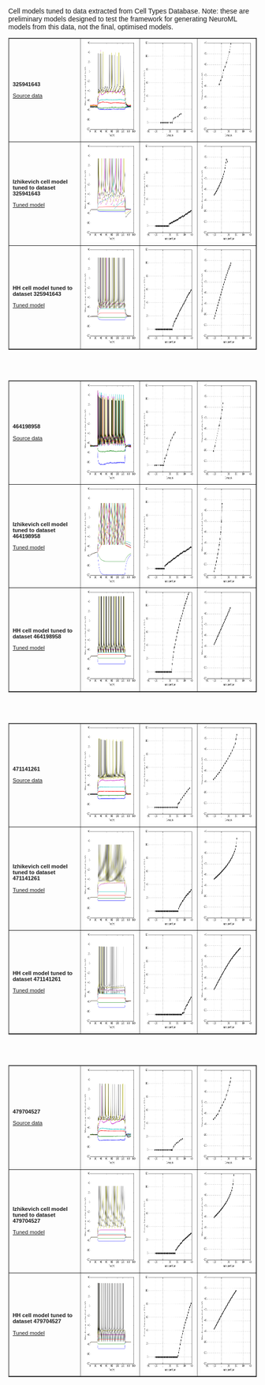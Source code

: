 <p style="font-family:arial">Cell models tuned to data extracted from Cell Types Database. Note: these are preliminary models designed to test the framework for generating NeuroML models from this data, not the final, optimised models.</p>
<table border="1">
<tr>
<td width="130px">
<p style="font-size:80%;font-family:arial"><b>325941643</b></p>
<p style="font-size:80%;font-family:arial"><a href="http://celltypes.brain-map.org/mouse/experiment/electrophysiology/325941643">Source data</a></p>
</td>
<td>
<a href="traces_325941643.png"><img alt="325941643 example traces" src="traces_325941643.png" height="200"/></a>
</td>
<td>
<a href="spikes_325941643.png"><img alt="325941643 firing rates" src="spikes_325941643.png" height="200"/></a>
</td>
<td>
<a href="subthreshold_325941643.png"><img alt="325941643 subthreshold voltage vs current" src="subthreshold_325941643.png" height="200"/></a>
</td>
</tr>
<tr>
<td width="130px">
<p style="font-size:80%;font-family:arial"><b>Izhikevich cell model tuned to dataset 325941643</b></p>
<p style="font-size:80%;font-family:arial"><a href="https://github.com/OpenSourceBrain/AllenInstituteNeuroML/blob/master/CellTypesDatabase/tune/tuned_cells/Izh_325941643.cell.nml">Tuned model</a></p>
</td>
<td>
<a href="../../tune/tuned_cells/summary/Izh_325941643_traces.png"><img alt="325941643 traces" src="../../tune/tuned_cells/summary/Izh_325941643_traces.png" height="200"/></a>
</td>
<td>
<a href="../../tune/tuned_cells/summary/Izh_325941643_if.png"><img alt="325941643 firing rates" src="../../tune/tuned_cells/summary/Izh_325941643_if.png" height="200"/></a>
</td>
<td>
<a href="../../tune/tuned_cells/summary/Izh_325941643_iv.png"><img alt="325941643 subthreshold voltage vs current" src="../../tune/tuned_cells/summary/Izh_325941643_iv.png" height="200"/></a>
</td>
</tr>
<tr>
<td width="130px">
<p style="font-size:80%;font-family:arial"><b>HH cell model tuned to dataset 325941643</b></p>
<p style="font-size:80%;font-family:arial"><a href="https://github.com/OpenSourceBrain/AllenInstituteNeuroML/blob/master/CellTypesDatabase/tune/tuned_cells/HH_325941643.cell.nml">Tuned model</a></p>
</td>
<td>
<a href="../../tune/tuned_cells/summary/HH_325941643_traces.png"><img alt="325941643 traces" src="../../tune/tuned_cells/summary/HH_325941643_traces.png" height="200"/></a>
</td>
<td>
<a href="../../tune/tuned_cells/summary/HH_325941643_if.png"><img alt="325941643 firing rates" src="../../tune/tuned_cells/summary/HH_325941643_if.png" height="200"/></a>
</td>
<td>
<a href="../../tune/tuned_cells/summary/HH_325941643_iv.png"><img alt="325941643 subthreshold voltage vs current" src="../../tune/tuned_cells/summary/HH_325941643_iv.png" height="200"/></a>
</td>
</tr>
</table> <br/>
<br/>
<table border="1">
<tr>
<td width="130px">
<p style="font-size:80%;font-family:arial"><b>464198958</b></p>
<p style="font-size:80%;font-family:arial"><a href="http://celltypes.brain-map.org/mouse/experiment/electrophysiology/464198958">Source data</a></p>
</td>
<td>
<a href="traces_464198958.png"><img alt="464198958 example traces" src="traces_464198958.png" height="200"/></a>
</td>
<td>
<a href="spikes_464198958.png"><img alt="464198958 firing rates" src="spikes_464198958.png" height="200"/></a>
</td>
<td>
<a href="subthreshold_464198958.png"><img alt="464198958 subthreshold voltage vs current" src="subthreshold_464198958.png" height="200"/></a>
</td>
</tr>
<tr>
<td width="130px">
<p style="font-size:80%;font-family:arial"><b>Izhikevich cell model tuned to dataset 464198958</b></p>
<p style="font-size:80%;font-family:arial"><a href="https://github.com/OpenSourceBrain/AllenInstituteNeuroML/blob/master/CellTypesDatabase/tune/tuned_cells/Izh_464198958.cell.nml">Tuned model</a></p>
</td>
<td>
<a href="../../tune/tuned_cells/summary/Izh_464198958_traces.png"><img alt="464198958 traces" src="../../tune/tuned_cells/summary/Izh_464198958_traces.png" height="200"/></a>
</td>
<td>
<a href="../../tune/tuned_cells/summary/Izh_464198958_if.png"><img alt="464198958 firing rates" src="../../tune/tuned_cells/summary/Izh_464198958_if.png" height="200"/></a>
</td>
<td>
<a href="../../tune/tuned_cells/summary/Izh_464198958_iv.png"><img alt="464198958 subthreshold voltage vs current" src="../../tune/tuned_cells/summary/Izh_464198958_iv.png" height="200"/></a>
</td>
</tr>
<tr>
<td width="130px">
<p style="font-size:80%;font-family:arial"><b>HH cell model tuned to dataset 464198958</b></p>
<p style="font-size:80%;font-family:arial"><a href="https://github.com/OpenSourceBrain/AllenInstituteNeuroML/blob/master/CellTypesDatabase/tune/tuned_cells/HH_464198958.cell.nml">Tuned model</a></p>
</td>
<td>
<a href="../../tune/tuned_cells/summary/HH_464198958_traces.png"><img alt="464198958 traces" src="../../tune/tuned_cells/summary/HH_464198958_traces.png" height="200"/></a>
</td>
<td>
<a href="../../tune/tuned_cells/summary/HH_464198958_if.png"><img alt="464198958 firing rates" src="../../tune/tuned_cells/summary/HH_464198958_if.png" height="200"/></a>
</td>
<td>
<a href="../../tune/tuned_cells/summary/HH_464198958_iv.png"><img alt="464198958 subthreshold voltage vs current" src="../../tune/tuned_cells/summary/HH_464198958_iv.png" height="200"/></a>
</td>
</tr>
</table> <br/>
<br/>
<table border="1">
<tr>
<td width="130px">
<p style="font-size:80%;font-family:arial"><b>471141261</b></p>
<p style="font-size:80%;font-family:arial"><a href="http://celltypes.brain-map.org/mouse/experiment/electrophysiology/471141261">Source data</a></p>
</td>
<td>
<a href="traces_471141261.png"><img alt="471141261 example traces" src="traces_471141261.png" height="200"/></a>
</td>
<td>
<a href="spikes_471141261.png"><img alt="471141261 firing rates" src="spikes_471141261.png" height="200"/></a>
</td>
<td>
<a href="subthreshold_471141261.png"><img alt="471141261 subthreshold voltage vs current" src="subthreshold_471141261.png" height="200"/></a>
</td>
</tr>
<tr>
<td width="130px">
<p style="font-size:80%;font-family:arial"><b>Izhikevich cell model tuned to dataset 471141261</b></p>
<p style="font-size:80%;font-family:arial"><a href="https://github.com/OpenSourceBrain/AllenInstituteNeuroML/blob/master/CellTypesDatabase/tune/tuned_cells/Izh_471141261.cell.nml">Tuned model</a></p>
</td>
<td>
<a href="../../tune/tuned_cells/summary/Izh_471141261_traces.png"><img alt="471141261 traces" src="../../tune/tuned_cells/summary/Izh_471141261_traces.png" height="200"/></a>
</td>
<td>
<a href="../../tune/tuned_cells/summary/Izh_471141261_if.png"><img alt="471141261 firing rates" src="../../tune/tuned_cells/summary/Izh_471141261_if.png" height="200"/></a>
</td>
<td>
<a href="../../tune/tuned_cells/summary/Izh_471141261_iv.png"><img alt="471141261 subthreshold voltage vs current" src="../../tune/tuned_cells/summary/Izh_471141261_iv.png" height="200"/></a>
</td>
</tr>
<tr>
<td width="130px">
<p style="font-size:80%;font-family:arial"><b>HH cell model tuned to dataset 471141261</b></p>
<p style="font-size:80%;font-family:arial"><a href="https://github.com/OpenSourceBrain/AllenInstituteNeuroML/blob/master/CellTypesDatabase/tune/tuned_cells/HH_471141261.cell.nml">Tuned model</a></p>
</td>
<td>
<a href="../../tune/tuned_cells/summary/HH_471141261_traces.png"><img alt="471141261 traces" src="../../tune/tuned_cells/summary/HH_471141261_traces.png" height="200"/></a>
</td>
<td>
<a href="../../tune/tuned_cells/summary/HH_471141261_if.png"><img alt="471141261 firing rates" src="../../tune/tuned_cells/summary/HH_471141261_if.png" height="200"/></a>
</td>
<td>
<a href="../../tune/tuned_cells/summary/HH_471141261_iv.png"><img alt="471141261 subthreshold voltage vs current" src="../../tune/tuned_cells/summary/HH_471141261_iv.png" height="200"/></a>
</td>
</tr>
</table> <br/>
<br/>
<table border="1">
<tr>
<td width="130px">
<p style="font-size:80%;font-family:arial"><b>479704527</b></p>
<p style="font-size:80%;font-family:arial"><a href="http://celltypes.brain-map.org/mouse/experiment/electrophysiology/479704527">Source data</a></p>
</td>
<td>
<a href="traces_479704527.png"><img alt="479704527 example traces" src="traces_479704527.png" height="200"/></a>
</td>
<td>
<a href="spikes_479704527.png"><img alt="479704527 firing rates" src="spikes_479704527.png" height="200"/></a>
</td>
<td>
<a href="subthreshold_479704527.png"><img alt="479704527 subthreshold voltage vs current" src="subthreshold_479704527.png" height="200"/></a>
</td>
</tr>
<tr>
<td width="130px">
<p style="font-size:80%;font-family:arial"><b>Izhikevich cell model tuned to dataset 479704527</b></p>
<p style="font-size:80%;font-family:arial"><a href="https://github.com/OpenSourceBrain/AllenInstituteNeuroML/blob/master/CellTypesDatabase/tune/tuned_cells/Izh_479704527.cell.nml">Tuned model</a></p>
</td>
<td>
<a href="../../tune/tuned_cells/summary/Izh_479704527_traces.png"><img alt="479704527 traces" src="../../tune/tuned_cells/summary/Izh_479704527_traces.png" height="200"/></a>
</td>
<td>
<a href="../../tune/tuned_cells/summary/Izh_479704527_if.png"><img alt="479704527 firing rates" src="../../tune/tuned_cells/summary/Izh_479704527_if.png" height="200"/></a>
</td>
<td>
<a href="../../tune/tuned_cells/summary/Izh_479704527_iv.png"><img alt="479704527 subthreshold voltage vs current" src="../../tune/tuned_cells/summary/Izh_479704527_iv.png" height="200"/></a>
</td>
</tr>
<tr>
<td width="130px">
<p style="font-size:80%;font-family:arial"><b>HH cell model tuned to dataset 479704527</b></p>
<p style="font-size:80%;font-family:arial"><a href="https://github.com/OpenSourceBrain/AllenInstituteNeuroML/blob/master/CellTypesDatabase/tune/tuned_cells/HH_479704527.cell.nml">Tuned model</a></p>
</td>
<td>
<a href="../../tune/tuned_cells/summary/HH_479704527_traces.png"><img alt="479704527 traces" src="../../tune/tuned_cells/summary/HH_479704527_traces.png" height="200"/></a>
</td>
<td>
<a href="../../tune/tuned_cells/summary/HH_479704527_if.png"><img alt="479704527 firing rates" src="../../tune/tuned_cells/summary/HH_479704527_if.png" height="200"/></a>
</td>
<td>
<a href="../../tune/tuned_cells/summary/HH_479704527_iv.png"><img alt="479704527 subthreshold voltage vs current" src="../../tune/tuned_cells/summary/HH_479704527_iv.png" height="200"/></a>
</td>
</tr>
</table> <br/>
<br/>

